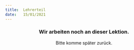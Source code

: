 ```yaml
---
title:  Lehrerteil
date:   15/01/2021
---
```


### <center>Wir arbeiten noch an dieser Lektion.</center>
<center>Bitte komme später zurück.</center>